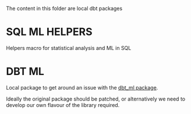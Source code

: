 The content in this folder are local dbt packages 


# SQL ML HELPERS
Helpers macro for statistical analysis and ML in SQL

# DBT ML
Local package to get around an issue with the 
[dbt_ml package](https://github.com/kristeligt-dagblad/dbt_ml/).

Ideally the original package should be patched, or alternatively we need to develop
our own flavour of the library required.
